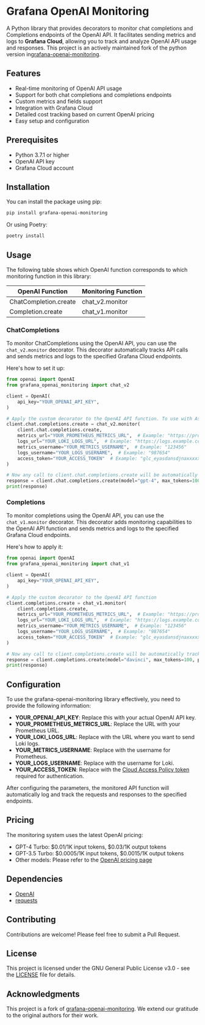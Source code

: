 # Grafana OpenAI Monitoring

A Python library that provides decorators to monitor chat completions and Completions endpoints of the OpenAI API. It facilitates sending metrics and logs to **Grafana Cloud**, allowing you to track and analyze OpenAI API usage and responses. This project is an actively maintained fork of the python version in[grafana-openai-monitoring](https://github.com/grafana/grafana-openai-monitoring).

## Features

- Real-time monitoring of OpenAI API usage
- Support for both chat completions and completions endpoints
- Custom metrics and fields support
- Integration with Grafana Cloud
- Detailed cost tracking based on current OpenAI pricing
- Easy setup and configuration

## Prerequisites

- Python 3.7.1 or higher
- OpenAI API key
- Grafana Cloud account

## Installation

You can install the package using pip:

```bash
pip install grafana-openai-monitoring
```

Or using Poetry:

```bash
poetry install
```

## Usage

The following table shows which OpenAI function corresponds to which monitoring function in this library:

| OpenAI Function        | Monitoring Function |
|------------------------|---------------------|
| ChatCompletion.create  | chat_v2.monitor    |
| Completion.create      | chat_v1.monitor    |

### ChatCompletions

To monitor ChatCompletions using the OpenAI API, you can use the `chat_v2.monitor` decorator. This decorator automatically tracks API calls and sends metrics and logs to the specified Grafana Cloud endpoints.

Here's how to set it up:

```python
from openai import OpenAI
from grafana_openai_monitoring import chat_v2

client = OpenAI(
    api_key="YOUR_OPENAI_API_KEY",
)

# Apply the custom decorator to the OpenAI API function. To use with AsyncOpenAI, Pass `use_async` = True in this function.
client.chat.completions.create = chat_v2.monitor(
    client.chat.completions.create,
    metrics_url="YOUR_PROMETHEUS_METRICS_URL",  # Example: "https://prometheus.grafana.net/api/prom"
    logs_url="YOUR_LOKI_LOGS_URL",  # Example: "https://logs.example.com/loki/api/v1/push/"
    metrics_username="YOUR_METRICS_USERNAME",  # Example: "123456"
    logs_username="YOUR_LOGS_USERNAME",  # Example: "987654"
    access_token="YOUR_ACCESS_TOKEN"  # Example: "glc_eyasdansdjnaxxxxxxxxxxx"
)

# Now any call to client.chat.completions.create will be automatically tracked
response = client.chat.completions.create(model="gpt-4", max_tokens=100, messages=[{"role": "user", "content": "What is Grafana?"}])
print(response)
```

### Completions

To monitor completions using the OpenAI API, you can use the `chat_v1.monitor` decorator. This decorator adds monitoring capabilities to the OpenAI API function and sends metrics and logs to the specified Grafana Cloud endpoints.

Here's how to apply it:

```python
from openai import OpenAI
from grafana_openai_monitoring import chat_v1

client = OpenAI(
    api_key="YOUR_OPENAI_API_KEY",
)

# Apply the custom decorator to the OpenAI API function
client.completions.create = chat_v1.monitor(
    client.completions.create,
    metrics_url="YOUR_PROMETHEUS_METRICS_URL",  # Example: "https://prometheus.grafana.net/api/prom"
    logs_url="YOUR_LOKI_LOGS_URL",  # Example: "https://logs.example.com/loki/api/v1/push/"
    metrics_username="YOUR_METRICS_USERNAME",  # Example: "123456"
    logs_username="YOUR_LOGS_USERNAME",  # Example: "987654"
    access_token="YOUR_ACCESS_TOKEN"  # Example: "glc_eyasdansdjnaxxxxxxxxxxx"
)

# Now any call to client.completions.create will be automatically tracked
response = client.completions.create(model="davinci", max_tokens=100, prompt="Isn't Grafana the best?")
print(response)
```

## Configuration

To use the grafana-openai-monitoring library effectively, you need to provide the following information:

- **YOUR_OPENAI_API_KEY**: Replace this with your actual OpenAI API key.
- **YOUR_PROMETHEUS_METRICS_URL**: Replace the URL with your Prometheus URL.
- **YOUR_LOKI_LOGS_URL**: Replace with the URL where you want to send Loki logs.
- **YOUR_METRICS_USERNAME**: Replace with the username for Prometheus.
- **YOUR_LOGS_USERNAME**: Replace with the username for Loki.
- **YOUR_ACCESS_TOKEN**: Replace with the [Cloud Access Policy token](https://grafana.com/docs/grafana-cloud/account-management/authentication-and-permissions/access-policies/) required for authentication.

After configuring the parameters, the monitored API function will automatically log and track the requests and responses to the specified endpoints.

## Pricing

The monitoring system uses the latest OpenAI pricing:

- GPT-4 Turbo: $0.01/1K input tokens, $0.03/1K output tokens
- GPT-3.5 Turbo: $0.0005/1K input tokens, $0.0015/1K output tokens
- Other models: Please refer to the [OpenAI pricing page](https://openai.com/pricing)

## Dependencies
- [OpenAI](https://pypi.org/project/openai/)
- [requests](https://pypi.org/project/requests/)

## Contributing

Contributions are welcome! Please feel free to submit a Pull Request.

## License

This project is licensed under the GNU General Public License v3.0 - see the [LICENSE](LICENSE) file for details.

## Acknowledgments

This project is a fork of [grafana-openai-monitoring](https://github.com/grafana/grafana-openai-monitoring). We extend our gratitude to the original authors for their work. 